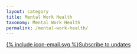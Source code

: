```yaml
---
layout: category
title: Mental Work Health
taxonomy: Mental Work Health
permalink: /mental-work-health/
---
```


<a href="https://bennorris.org/subscribe/mwh/" class="btn"><span class="icon">{% include icon-email.svg %}</span>Subscribe to updates</a>
